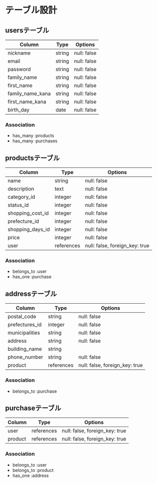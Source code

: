 # テーブル設計

## usersテーブル

| Column           | Type   | Options     |
| ---------------- | ------ | ----------- |
| nickname         | string | null: false |
| email            | string | null: false |
| password         | string | null: false |
| family_name      | string | null: false |
| first_name       | string | null: false |
| family_name_kana | string | null: false |
| first_name_kana  | string | null: false |
| birth_day        | date   | null: false |

### Association
- has_many :products
- has_many :purchases


## productsテーブル

| Column           | Type          | Options     |
| ---------------- | ------------- | ----------- |
| name             | string        | null: false |
| description      | text          | null: false |
| category_id      | integer       | null: false |
| status_id        | integer       | null: false |
| shopping_cost_id | integer       | null: false |
| prefecture_id    | integer       | null: false |
| shopping_days_id | integer       | null: false |
| price            | integer       | null: false |
| user             | references    | null: false, foreign_key: true|

### Association
- belongs_to :user
- has_one :purchase


## addressテーブル

| Column          | Type       | Options     |
| --------------- | ---------- | ----------- |
| postal_code     | string     | null: false |
| prefectures_id  | integer    | null: false |
| municipalities  | string     | null: false |
| address         | string     | null: false |
| building_name   | string     |             |
| phone_number    | string     | null: false |
| product         | references | null: false, foreign_key: true|

### Association
- belongs_to :purchase


## purchaseテーブル

| Column   | Type       | Options                       |
| -------- | ---------- | ----------------------------- |
| user     | references | null: false, foreign_key: true|
| product  | references | null: false, foreign_key: true|

### Association
- belongs_to :user
- belongs_to :product
- has_one :address

